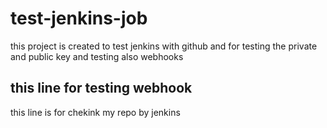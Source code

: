 # test-jenkins-job
this project is created to test jenkins with github 
and for testing the private and public key 
and testing also webhooks 
## this line for testing webhook
this line is for chekink my repo by jenkins
